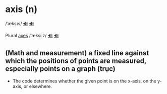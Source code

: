 # axis (n)

/ˈæksɪs/ [🔊](https://www.oxfordlearnersdictionaries.com/media/english/uk_pron/a/axi/axis_/axis__gb_2.mp3) [🔊](https://www.oxfordlearnersdictionaries.com/media/english/us_pron/a/axi/axis_/axis__us_1.mp3)

Plural [axes]() /ˈæksiːz/ [🔊](https://www.oxfordlearnersdictionaries.com/media/english/uk_pron/a/axe/axes_/axes__gb_3.mp3) [🔊](https://www.oxfordlearnersdictionaries.com/media/english/us_pron/a/axe/axes_/axes__us_1.mp3)

## (Math and measurement) a fixed line against which the positions of points are measured, especially points on a graph (trục)

- The code determines whether the given point is on the x-axis, on the y-axis, or elsewhere.